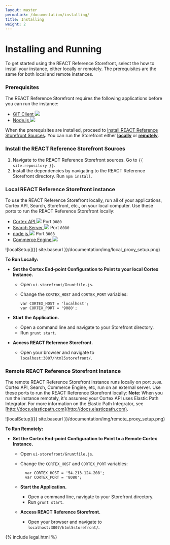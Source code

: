 ```yaml
---
layout: master
permalink: /documentation/installing/
title: Installing
weight: 2
---
```

Installing and Running
====================

To get started using the REACT Reference Storefront, select the how to install your instance, either locally or remotely. The prerequisites are the same for both local and remote instances.

### Prerequisites

The REACT Reference Storefront requires the following applications before you can run the instance:

<ul>
<li><a href="http://git-scm.com/downloads" target="_blank">GIT Client <img src="{{ site.baseurl }}/documentation/img/extlink.png" /></a></li>
<li><a href="http://nodejs.org/" target="_blank">Node.js <img src="{{ site.baseurl }}/documentation/img/extlink.png" /></a></li>
</ul>

When the prerequisites are installed, proceed to [Install REACT Reference Storefront Sources](#installing-react-reference-storefront-sources). You can run the Storefront either
**[locally](#running-react-reference-storefront-locally)** or **[remotely](#running-react-reference-storefront-remotely)**.

### <a name="installing-react-reference-storefront-sources"> </a> Install the REACT Reference Storefront Sources
1. Navigate to the REACT Reference Storefront sources. Go to 
`{{ site.repository }}`.
2. Install the dependencies by navigating to the REACT Reference Storefront directory. Run
`npm install`.

### <a name="running-react-reference-storefront-locally"> </a>Local REACT Reference Storefront instance
To use the REACT Reference Storefront locally, run all of your applications, Cortex API, Search, Storefront, etc., on your local computer. Use these ports to run the REACT Reference Storefront locally:

<ul>
<li><a href="https://docs.elasticpath.com/display/EPCAPIDEV/Installation+and+Configuration+Guide" target="_blank">Cortex API <img src="{{ site.baseurl }}/documentation/img/extlink.png" /></a> Port <code>9080</code></li>
<li><a href="https://docs.elasticpath.com/display/EP680DEV/Installation+and+Configuration+Guide" target="_blank">Search Server <img src="{{ site.baseurl }}/documentation/img/extlink.png" /></a> Port <code>8080</code></li>
<li><a href="http://nodejs.org/" target="_blank">node.js <img src="{{ site.baseurl }}/documentation/img/extlink.png" /></a> Port <code>3008</code></li>
<li><a href="https://docs.elasticpath.com/display/EP680DEV/Installation+and+Configuration+Guide" target="_blank">Commerce Engine <img src="{{ site.baseurl }}/documentation/img/extlink.png" /></a></li>
</ul>

![localSetup]({{ site.baseurl }}/documentation/img/local_proxy_setup.png)

**To Run Locally:**

* **Set the Cortex End-point Configuration to Point to your local Cortex Instance.**

  * Open `ui-storefront/Gruntfile.js`. 
  * Change the `CORTEX_HOST` and `CORTEX_PORT` variables:

        var CORTEX_HOST = 'localhost';
        var CORTEX_PORT = '9080';

* **Start the Application.**

  * Open a command line and navigate to your Storefront directory.
  * Run `grunt start`.

* **Access REACT Reference Storefront.**

  * Open your browser and navigate to
    `localhost:3007/html5storefront/`.

### <a name="running-react-reference-storefront-remotely"> </a>Remote REACT Reference Storefront Instance
The remote REACT Reference Storefront instance runs locally on port `3008`. Cortex API, Search, Commerce Engine, etc, run on an external server.
Use these ports to run the REACT Reference Storefront locally:
**Note:** When you run the instance remotely, it's assumed your Cortex API uses Elastic Path Integrator. For more information on the Elastic Path Integrator, see [http://docs.elasticpath.com](http://docs.elasticpath.com).

![localSetup]({{ site.baseurl }}/documentation/img/remote_proxy_setup.png)

**To Run Remotely:**

* **Set the Cortex End-point Configuration to Point to a Remote Cortex Instance.**

  * Open `ui-storefront/Gruntfile.js`. 
  * Change the `CORTEX_HOST` and `CORTEX_PORT` variables:

          var CORTEX_HOST = '54.213.124.208';
          var CORTEX_PORT = '8080';

  * **Start the Application.**

    * Open a command line, navigate to your Storefront directory.
    * Run `grunt start`.

  * **Access REACT Reference Storefront.**

    * Open your browser and navigate to
    `localhost:3007/html5storefront/`.

{% include legal.html %}
